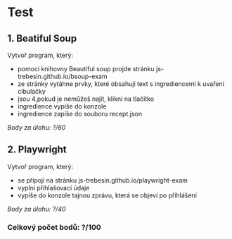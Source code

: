 # Test
## 1. Beatiful Soup
Vytvoř program, který:
- pomocí knihovny Beautiful soup projde stránku js-trebesin.github.io/bsoup-exam
- ze stránky vytáhne prvky, které obsahují text s ingrediencemi k uvaření cibulačky 
- jsou 4,pokud je nemůžeš najít, klikni na tlačítko
- ingredience vypíše do konzole
- ingredience zapíše do souboru recept.json

*Body za úlohu: ?/60*


## 2. Playwright
Vytvoř program, který:
- se připojí na stránku js-trebesin.github.io/playwright-exam
- vyplní přihlašovací údaje
- vypíše do konzole tajnou zprávu, která se objeví po přihlášení

*Body za úlohu: ?/40*


### Celkový počet bodů: ?/100

